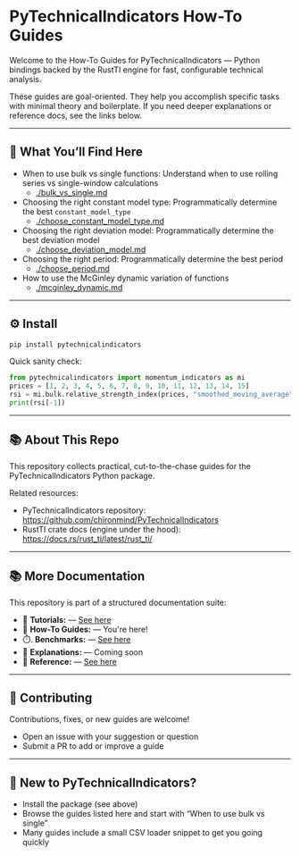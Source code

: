 # PyTechnicalIndicators How-To Guides

Welcome to the How-To Guides for PyTechnicalIndicators — Python bindings backed by the RustTI engine for fast, configurable technical analysis.

These guides are goal-oriented. They help you accomplish specific tasks with minimal theory and boilerplate. If you need deeper explanations or reference docs, see the links below.

---

## 🧭 What You’ll Find Here

- When to use bulk vs single functions: Understand when to use rolling series vs single-window calculations
  - [./bulk_vs_single.md](./bulk_vs_single.md)
- Choosing the right constant model type: Programmatically determine the best `constant_model_type`
  - [./choose_constant_model_type.md](./choose_constant_model_type.md)
- Choosing the right deviation model: Programmatically determine the best deviation model
  - [./choose_deviation_model.md](./choose_deviation_model.md)
- Choosing the right period: Programmatically determine the best period
  - [./choose_period.md](./choose_period.md)
- How to use the McGinley dynamic variation of functions
  - [./mcginley_dynamic.md](./mcginley_dynamic.md)

---

## ⚙️ Install

```bash
pip install pytechnicalindicators
```

Quick sanity check:

```python
from pytechnicalindicators import momentum_indicators as mi
prices = [1, 2, 3, 4, 5, 6, 7, 8, 9, 10, 11, 12, 13, 14, 15]
rsi = mi.bulk.relative_strength_index(prices, "smoothed_moving_average", 14)
print(rsi[-1])
```

---

## 📚 About This Repo

This repository collects practical, cut-to-the-chase guides for the PyTechnicalIndicators Python package.

Related resources:
- PyTechnicalIndicators repository: https://github.com/chironmind/PyTechnicalIndicators
- RustTI crate docs (engine under the hood): https://docs.rs/rust_ti/latest/rust_ti/

---

## 📚 More Documentation

This repository is part of a structured documentation suite:

- 📕 **Tutorials:** — [See here](https://github.com/ChironMind/PyTechnicalIndicators_Tutorials)
- 📘 **How-To Guides:** — You're here!
- ⏱️. **Benchmarks:** — [See here](https://github.com/ChironMind/PyTechnicalIndicators-Benchmarks)
- 📙 **Explanations:** — Coming soon
- 📗 **Reference:** — [See here](https://github.com/ChironMind/PyTechnicalIndicators/wiki)

---

## 💬 Contributing

Contributions, fixes, or new guides are welcome!
- Open an issue with your suggestion or question
- Submit a PR to add or improve a guide

---

## 🧠 New to PyTechnicalIndicators?

- Install the package (see above)
- Browse the guides listed here and start with “When to use bulk vs single”
- Many guides include a small CSV loader snippet to get you going quickly
